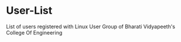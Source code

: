 User-List
=========

List of users registered with Linux User Group of Bharati Vidyapeeth's College Of Engineering